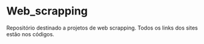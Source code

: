 # Web_scrapping
Repositório destinado a projetos de web scrapping. Todos os links dos sites estão nos códigos.
